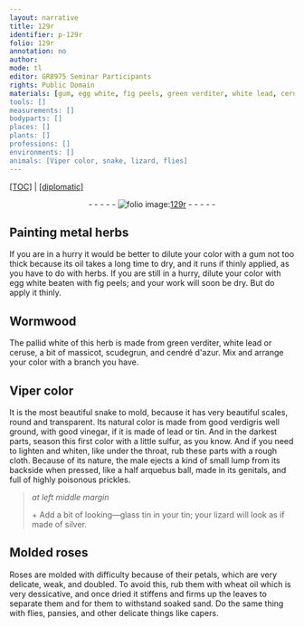 ```yaml
---
layout: narrative
title: 129r
identifier: p-129r
folio: 129r
annotation: no
author:
mode: tl
editor: GR8975 Seminar Participants
rights: Public Domain
materials: [gum, egg white, fig peels, green verditer, white lead, ceruse, massicot, scudegrun, cendré d'azur, verdigris, vinegar, lead, tin, sulfur, looking-glass tin, silver, wheat oil]
tools: []
measurements: []
bodyparts: []
places: []
plants: []
professions: []
environments: []
animals: [Viper color, snake, lizard, flies]
---
```


<p><a href="{{ site.baseurl }}/translation/" target="_blank">[TOC]</a> | <a href="{{ site.baseurl }}/texts/p-129r_tc/">[diplomatic]</a></p><div class="folio" align="center">- - - - - <a href="http://gallica.bnf.fr/ark:/12148/btv1b10500001g/f263.item.r=" target="_blank"><img src="https://cu-mkp.github.io/2017-workshop-edition/assets/photo-icon.png" alt="folio image: " style="display:inline-block; margin-bottom:-3px;"/>129r</a> - - - - - </div>  
  

## Painting metal herbs

 
If you are in a hurry it would be better to dilute your color with a <span class="m">gum</span> not too thick because its oil takes a long time to dry, and it runs if thinly applied, as you have to do with herbs. If you are still in a hurry, dilute your color with <span class="m">egg white</span> beaten with <span class="m">fig peels</span>; and your work will soon be dry. But do apply it thinly.
 
 
  

## Wormwood

 
 The pallid white of this herb is made from <span class="m">green verditer</span>, <span class="m">white lead</span> or <span class="m">ceruse</span>, a bit of <span class="m">massicot</span>, <span class="m">scudegrun</span>, and <span class="m">cendré d'azur</span>. Mix and arrange your color with a branch you have. 
 
 
  

## <span class="al">Viper color</span>

 
 It is the most beautiful <span class="al">snake</span> to mold, because it has very beautiful scales, round and transparent. Its natural color is made from good <span class="m">verdigris</span> well ground, with good <span class="m">vinegar</span>, if it is made of <span class="m">lead</span> or <span class="m">tin</span>. And in the darkest parts, season this first color with a little <span class="m">sulfur</span>, as you know. And if you need to lighten and whiten, like under the throat, rub these parts with a rough cloth. Because of its nature, the male ejects a kind of small lump from its backside when pressed, like a half arquebus ball, made in its genitals, and full of highly poisonous prickles.
 
> *at left middle margin*
> 
> 
>   \+ Add a bit of <span class="m">looking—glass tin</span> in your <span class="m">tin</span>; your <span class="al">lizard</span> will look as if made of <span class="m">silver</span>.
 
 
  

## Molded roses

 
 Roses are molded with difficulty because of their petals, which are very delicate, weak, and doubled. To avoid this, rub them with <span class="m">wheat oil</span> which is very dessicative, and once dried it stiffens and firms up the leaves to separate them and for them to withstand soaked sand. Do the same thing with <span class="al">flies</span>, pansies, and other delicate things like capers.
 
